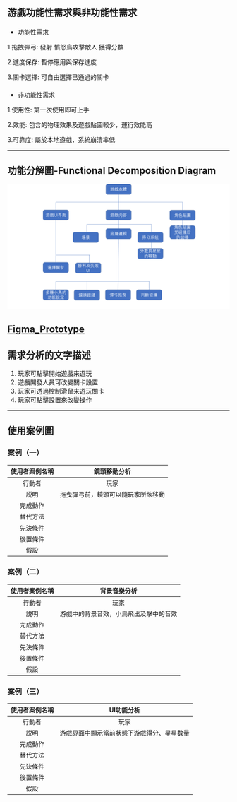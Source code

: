 ## 游戲功能性需求與非功能性需求
#### 
- 功能性需求

1.拖拽彈弓: 發射 憤怒鳥攻擊敵人 獲得分數

2.進度保存: 暫停應用與保存進度

3.關卡選擇: 可自由選擇已通過的關卡

####
- 非功能性需求

1.使用性: 第一次使用即可上手

2.效能: 包含的物理效果及遊戲貼圖較少，運行效能高

3.可靠度: 屬於本地遊戲，系統崩潰率低

---
## 功能分解圖-Functional Decomposition Diagram
![](FDD.png "Functional Decomposition Diagram")
## [Figma_Prototype](https://www.figma.com/proto/MvdXjIDhOMf1wYrrSlkXxd/Untitled?node-id=2%3A2&scaling=min-zoom&page-id=0%3A1&starting-point-node-id=2%3A2&show-proto-sidebar=1)

## 需求分析的文字描述
1. 玩家可點擊開始遊戲來遊玩
2. 遊戲開發人員可改變關卡設置
3. 玩家可透過控制滑鼠來遊玩關卡
4. 玩家可點擊設置來改變操作 

---

## 使用案例圖
### 案例（一）

|使用者案例名稱|鏡頭移動分析|
|:-----:|:---------:|
|行動者|玩家|
|説明|拖曳彈弓前，鏡頭可以隨玩家所欲移動|
|完成動作|    |
|替代方法|       |
|先決條件|       |
|後置條件|      |
|假設|      |

### 案例（二）

|使用者案例名稱|背景音樂分析|
|:-----:|:---------:|
|行動者|玩家|
|説明|游戲中的背景音效，小鳥飛出及擊中的音效|
|完成動作|    |
|替代方法|       |
|先決條件|       |
|後置條件|      |
|假設|      |


### 案例（三）

|使用者案例名稱|UI功能分析|
|:-----:|:---------:|
|行動者|玩家|
|説明|游戲界面中顯示當前狀態下游戲得分、星星數量|
|完成動作|    |
|替代方法|       |
|先決條件|       |
|後置條件|      |
|假設|      |
